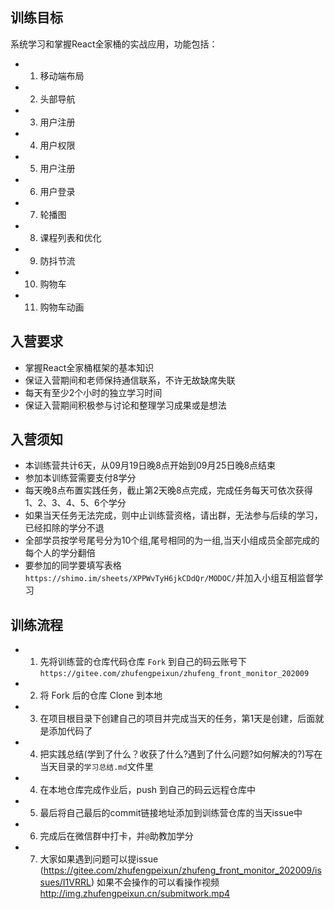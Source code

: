 ## 训练目标
系统学习和掌握React全家桶的实战应用，功能包括： 

- 1. 移动端布局
- 2. 头部导航
- 3. 用户注册
- 4. 用户权限
- 5. 用户注册
- 6. 用户登录
- 7. 轮播图
- 8. 课程列表和优化
- 9. 防抖节流
- 10. 购物车
- 11. 购物车动画

## 入营要求
- 掌握React全家桶框架的基本知识
- 保证入营期间和老师保持通信联系，不许无故缺席失联
- 每天有至少2个小时的独立学习时间
- 保证入营期间积极参与讨论和整理学习成果或是想法

## 入营须知
- 本训练营共计6天，从09月19日晚8点开始到09月25日晚8点结束 
- 参加本训练营需要支付8学分
- 每天晚8点布置实践任务，截止第2天晚8点完成，完成任务每天可依次获得 1、2、3、4、5、6个学分
- 如果当天任务无法完成，则中止训练营资格，请出群，无法参与后续的学习，已经扣除的学分不退
- 全部学员按学号尾号分为10个组,尾号相同的为一组,当天小组成员全部完成的每个人的学分翻倍
- 要参加的同学要填写表格 `https://shimo.im/sheets/XPPWvTyH6jkCDdQr/MODOC/`并加入小组互相监督学习

## 训练流程
- 1. 先将训练营的仓库代码仓库 `Fork` 到自己的码云账号下 `https://gitee.com/zhufengpeixun/zhufeng_front_monitor_202009`
- 2. 将 Fork 后的仓库 Clone 到本地
- 3. 在项目根目录下创建自己的项目并完成当天的任务，第1天是创建，后面就是添加代码了
- 4. 把实践总结(学到了什么？收获了什么?遇到了什么问题?如何解决的?)写在当天目录的`学习总结.md`文件里
- 4. 在本地仓库完成作业后，push 到自己的码云远程仓库中
- 5. 最后将自己最后的commit链接地址添加到训练营仓库的当天issue中
- 6. 完成后在微信群中打卡，并`@`助教加学分
- 7. 大家如果遇到问题可以提issue (https://gitee.com/zhufengpeixun/zhufeng_front_monitor_202009/issues/I1VRRL)
如果不会操作的可以看操作视频  http://img.zhufengpeixun.cn/submitwork.mp4


